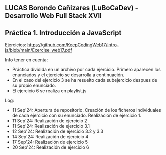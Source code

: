 LUCAS Borondo Cañizares (LuBoCaDev) - Desarrollo Web Full Stack XVII
-
Práctica 1. Introducción a JavaScript
-

Ejercicios:
https://github.com/KeepCodingWeb17/intro-js/blob/main/Exercise_web17.pdf

Info  tener en cuenta:
- Práctica dividida en un archivo por cada ejercicio. Primero aparecen los enunciados y el ejercicio se desarrolla a continuación.
- En el caso del ejercicio 3 se ha resuelto cada subejercicio despues de su propio enunciado.
- El ejercicio 6 se realiza en playlist.js

Log:
- 11 Sep'24: Apertura de repositorio. Creación de los ficheros individuales de cada ejercicio con su enunciado. Realización de ejercicio 1.
- 11 Sep'24: Realización de ejercicio 2
- 11 Sep'24: Realización de ejercicio 3.1
- 12 Sep'24: Realización de ejercicio 3.2 y 3.3
- 14 Sep'24: Realización de ejercicio 4
- 17 Sep'24: Realización de ejercicio 5
- 20 Sep'24: Realización de ejercicio 6
